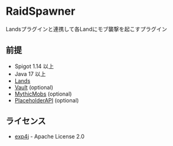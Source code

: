 # RaidSpawner
Landsプラグインと連携して各Landにモブ襲撃を起こすプラグイン

## 前提
- Spigot 1.14 以上
- Java 17 以上
- [Lands](https://www.spigotmc.org/resources/53313)
- [Vault](https://dev.bukkit.org/projects/vault) (optional)
- [MythicMobs](https://www.spigotmc.org/resources/5702) (optional)
- [PlaceholderAPI](https://www.spigotmc.org/resources/6245) (optional)


## ライセンス
- [exp4j](https://github.com/fasseg/exp4j) - Apache License 2.0
